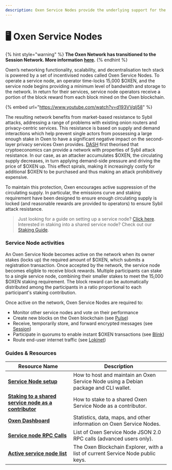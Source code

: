 ```yaml
---
description: Oxen Service Nodes provide the underlying support for the Oxen Network
---
```


# 🖥️ Oxen Service Nodes

{% hint style="warning" %}
**The Oxen Network has transitioned to the Session Network. More information** [**here**](https://oxen.io/blog/development-is-transitioning-to-session-token)**.**&#x20;
{% endhint %}

Oxen’s networking functionality, scalability, and decentralisation tech stack is powered by a set of incentivised nodes called Oxen Service Nodes. To operate a service node, an operator time-locks 15,000 $OXEN, and the service node begins providing a minimum level of bandwidth and storage to the network. In return for their services, service node operators receive a portion of the block reward from each block mined on the Oxen blockchain.

{% embed url="https://www.youtube.com/watch?v=d193VVqlj58" %}

The resulting network benefits from market-based resistance to Sybil attacks, addressing a range of problems with existing onion routers and privacy-centric services. This resistance is based on supply and demand interactions which help prevent single actors from possessing a large enough stake in Oxen to have a significant negative impact on the second-layer privacy services Oxen provides. [DASH](https://github.com/dashpay/dash/wiki/Whitepaper) first theorised that cryptoeconomics can provide a network with properties of Sybil attack resistance. In our case, as an attacker accumulates $OXEN, the circulating supply decreases, in turn applying demand-side pressure and driving the price of $OXEN up. This effect spirals, making it increasingly costly for additional $OXEN to be purchased and thus making an attack prohibitively expensive.

To maintain this protection, Oxen encourages active suppression of the circulating supply. In particular, the emissions curve and staking requirement have been designed to ensure enough circulating supply is locked (and reasonable rewards are provided to operators) to ensure Sybil attack resistance.

> Just looking for a guide on setting up a service node? [Click here](../using-the-oxen-blockchain/oxen-service-node-guides/setting-up-an-oxen-service-node.md). Interested in staking into a shared service node? Check out our [Staking Guide](../using-the-oxen-blockchain/oxen-service-node-guides/staking-to-shared-service-node.md).

### Service Node activities

An Oxen Service Node becomes active on the network when its owner stakes (locks up) the required amount of $OXEN, which submits a registration transaction. Once accepted by the network, the service node becomes eligible to receive block rewards. Multiple participants can stake to a single service node, combining their smaller stakes to meet the 15,000 $OXEN staking requirement. The block reward can be automatically distributed among the participants in a ratio proportional to each participant's staking contribution.

Once active on the network, Oxen Service Nodes are required to:

* Monitor other service nodes and vote on their performance
* Create new blocks on the Oxen blockchain (see [Pulse](pulse-pos-on-oxen/))
* Receive, temporarily store, and forward encrypted messages (see [Session](../products-built-on-oxen/session/))
* Participate in quorums to enable instant $OXEN transactions (see [Blink](blink-instant-transactions.md))
* Route end-user internet traffic (see [Lokinet](../products-built-on-oxen/lokinet/))

### Guides & Resources

| Resource Name                                                                                                                                    | Description                                                                          |
| ------------------------------------------------------------------------------------------------------------------------------------------------ | ------------------------------------------------------------------------------------ |
| [**Service Node setup**](../using-the-oxen-blockchain/oxen-service-node-guides/setting-up-an-oxen-service-node.md)                               | How to host and maintain an Oxen Service Node using a Debian package and CLI wallet. |
| [**Staking to a shared service node as a contributor**](../using-the-oxen-blockchain/oxen-service-node-guides/staking-to-shared-service-node.md) | How to stake to a shared Oxen Service Node as a contributor.                         |
| [**Oxen Dashboard**](https://lokidashboard.com)                                                                                                  | Statistics, data, maps, and other information on Oxen Service Nodes.                 |
| [**Service node RPC Calls**](../using-the-oxen-blockchain/advanced/service-node-rpc-calls.md)                                                    | List of Oxen Service Node JSON 2.0 RPC calls (advanced users only).                  |
| [**Active service node list**](https://lokiblocks.com/)                                                                                          | The Oxen Blockchain Explorer, with a list of current Service Node public keys.       |
